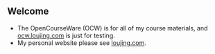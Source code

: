 Welcome
---------
* The OpenCourseWare (OCW) is for all of my course materials, and [ocw.loujing.com](http://ocw.loujing.com "ocw.loujing.com") is just for testing.
* My personal website please see [loujing.com](http://www.loujing.com "loujing.com").



